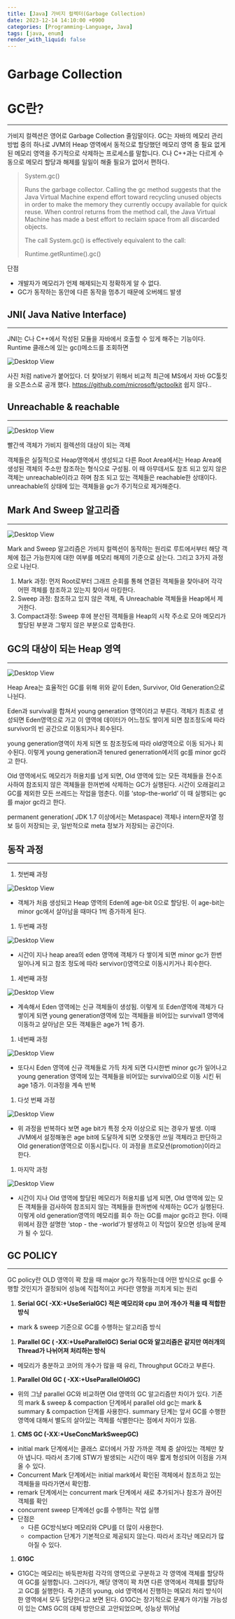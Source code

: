 ```yaml
---
title: [Java] 가비지 컬렉터(Garbage Collection)
date: 2023-12-14 14:10:00 +0900
categories: [Programming-Language, Java]
tags: [java, enum]
render_with_liquid: false
---
```


# Garbage Collection

# GC란?

---

가비지 컬렉션은 영어로 Garbage Collection 줄임말이다. GC는 자바의 메모리 관리 방법 중의 하나로 JVM의 Heap 영역에서 동적으로 할당했던 메모리 영역 중 필요 없게 된 메모리 영역을 주기적으로 삭제하는 프로세스를 말합니다. C나 C++과는 다르게 수동으로 메모리 할당과 해제를 일일이 해줄 필요가 없어서 편하다.

> System.gc()
> 
> 
> Runs the garbage collector.
> Calling the gc method suggests that the Java Virtual Machine expend effort toward recycling unused objects in order to make the memory they currently occupy available for quick reuse. When control returns from the method call, the Java Virtual Machine has made a best effort to reclaim space from all discarded objects.
> 
> The call System.gc() is effectively equivalent to the call:
> 
> Runtime.getRuntime().gc()
> 

단점

- 개발자가 메모리가 언제 해제되는지 정확하게 알 수 없다.
- GC가 동작하는 동안에 다른 동작을 멈추기 때문에 오버헤드 발생

## **JNI( Java Native Interface)**

---

JNI는 C나 C++에서 작성된 모듈을 자바에서 호출할 수 있게 해주는 기능이다. Runtime 클래스에 있는 gc()메소드를 조회하면

![Desktop View](/assets/img/Programming-Language/Java/Garbage-Collection/1.png)

사진 처럼 native가 붙어있다. 더 찾아보기 위해서 비교적 최근에 MS에서 자바 GC툴킷을 오픈소스로 공개 했다. https://github.com/microsoft/gctoolkit 쉽지 않다..

## **Unreachable & reachable**

---

![Desktop View](/assets/img/Programming-Language/Java/Garbage-Collection/2.png)

빨간색 객체가 가비지 컬렉션의 대상이 되는 객체

객체들은 실질적으로 Heap영역에서 생성되고 다른 Root Area에서는 Heap Area에 생성된 객체의 주소만 참조하는 형식으로 구성됨. 이 때 아무데서도 참조 되고 있지 않은 객체는 unreachable이라고 하며 참조 되고 있는 객체들은 reachable한 상태이다. unreachable의 상태에 있는 객체들을 gc가 주기적으로 제거해준다.

## **Mark And Sweep 알고리즘**

---

![Desktop View](/assets/img/Programming-Language/Java/Garbage-Collection/3.png)

Mark and Sweep 알고리즘은 가비지 컬렉션이 동작하는 원리로 루트에서부터 해당 객체에 접근 가능한지에 대한 여부를 메모리 해제의 기준으로 삼는다. 그리고 3가지 과정으로 나뉜다.

1. Mark 과정: 먼저 Root로부터 그래프 순회를 통해 연결된 객체들을 찾아내어 각각 어떤 객체를 참조하고 있는지 찾아서 마킹한다.
2. Sweep 과정: 참조하고 있지 않은 객체, 즉 Unreachable 객체들을 Heap에서 제거한다.
3. Compact과정: Sweep 후에 분산된 객체들을 Heap의 시작 주소로 모아 메모리가 할당된 부분과 그렇지 않은 부분으로 압축한다.

## **GC의 대상이 되는 Heap 영역**

---

![Desktop View](/assets/img/Programming-Language/Java/Garbage-Collection/4.png)

Heap Area는 효율적인 GC를 위해 위와 같이 Eden, Survivor, Old Generation으로 나뉜다.

Eden과 survival을 합쳐서 young generation 영역이라고 부른다. 객체가 최초로 생성되면 Eden영역으로 가고 이 영역에 데이터가 어느정도 쌓이게 되면 참조정도에 따라 survivor의 빈 공간으로 이동되거나 회수된다.

young generation영역이 차게 되면 또 참조정도에 따라 old영역으로 이동 되거나 회수된다. 이렇게 young generation과 tenured generration에서의 gc를 minor gc라고 한다.

Old 영역에서도 메모리가 허용치를 넘게 되면, Old 영역에 있는 모든 객체들을 전수조사하여 참조되지 않은 객체들을 한꺼번에 삭제하는 GC가 실행된다. 시간이 오래걸리고 GC를 제외한 모든 쓰레드는 작업을 멈춘다. 이를 ‘stop-the-world’ 이 때 실행되는 gc 를 major gc라고 한다.

permanent generation( JDK 1.7 이상에서는 Metaspace) 객체나 intern문자열 정보 등이 저장되는 곳, 일반적으로 meta 정보가 저장되는 공간이다.

## **동작 과정**

---

1. 첫번째 과정

![Desktop View](/assets/img/Programming-Language/Java/Garbage-Collection/5.png)

- 객체가 처음 생성되고 Heap 영역의 Eden에 age-bit 0으로 할당된. 이 age-bit는 minor gc에서 살아남을 때마다 1씩 증가하게 된다.

1. 두번째 과정

![Desktop View](/assets/img/Programming-Language/Java/Garbage-Collection/6.png)

- 시간이 지나 heap area의 eden 영역에 객체가 다 쌓이게 되면 minor gc가 한번 일어나게 되고 참조 정도에 따라 servivor()영역으로 이동시키거나 회수한다.

1. 세번째 과정

![Desktop View](/assets/img/Programming-Language/Java/Garbage-Collection/7.png)

- 계속해서 Eden 영역에는 신규 객체들이 생성됨. 이렇게 또 Eden영역에 객체가 다 쌓이게 되면 young generation영역에 있는 객체들을 비어있는 survival1 영역에 이동하고 살아남은 모든 객체들은 age가 1씩 증가.

1. 네번째 과정

![Desktop View](/assets/img/Programming-Language/Java/Garbage-Collection/8.png)

- 또다시 Eden 영역에 신규 객체들로 가득 차게 되면 다시한번 minor gc가 일어나고 young generation 영역에 있는 객체들을 비어있는 survival0으로 이동 시킨 뒤 age 1증가. 이과정을 계속 반복

1. 다섯 번째 과정

![Desktop View](/assets/img/Programming-Language/Java/Garbage-Collection/9.png)

- 위 과정을 반복하다 보면 age bit가 특정 숫자 이상으로 되는 경우가 발생. 이때 JVM에서 설정해놓은 age bit에 도달하게 되면 오랫동안 쓰일 객체라고 판단하고 Old generation영역으로 이동시킵니다. 이 과정을 프로모션(promotion)이라고 한다.

1. 마지막 과정

![Desktop View](/assets/img/Programming-Language/Java/Garbage-Collection/10.png)

- 시간이 지나 Old 영역에 할당된 메모리가 허용치를 넘게 되면, Old 영역에 있는 모든 객체들을 검사하여 참조되지 않는 객체들을 한꺼번에 삭제하는 GC가 실행된다. 이렇게 old generation영역의 메모리를 회수 하는 GC를 major gc라고 한다. 이때 위에서 잠깐 설명한 ‘stop - the -world’가 발생하고 이 작업이 잦으면 성능에 문제가 될 수 있다.

## **GC POLICY**

---

GC policy란 OLD 영역이 꽉 찼을 때 major gc가 작동하는데 어떤 방식으로 gc를 수행할 것인지가 결정되어 성능에 직접적이고 커다란 영향을 끼치게 되는 원리

1. **Serial GC( -XX:+UseSerialGC) 적은 메모리와 cpu 코어 개수가 적을 때 적합한 방식**
- mark & sweep 기준으로 GC를 수행하는 알고리즘 방식

1. **Parallel GC ( -XX:+UseParallelGC) Serial GC와 알고리즘은 같지만 여러개의 Thread가 나뉘어져 처리하는 방식**
- 메모리가 충분하고 코어의 개수가 많을 때 유리, Throughput GC라고 부른다.

1. **Parallel Old GC ( -XX:+UseParallelOldGC)**
- 위의 그냥 parallel GC와 비교하면 Old 영역의 GC 알고리즘만 차이가 있다. 기존의 mark & sweep & compaction 단계에서 parallel old gc는 mark & summary & compaction 단계를 사용한다. summary 단계는 앞서 GC를 수행한 영역에 대해서 별도의 살아있는 객체를 식별한다는 점에서 차이가 있음.

1. **CMS GC (-XX:+UseConcMarkSweepGC)**
- initial mark 단계에서는 클래스 로더에서 가장 가까운 객체 중 살아있는 객체만 찾아 냅니다. 따라서 초기에 STW가 발생되는 시간이 매우 짧게 형성되어 이점을 가져올 수 있다.
- Concurrent Mark 단계에서는 initial mark에서 확인된 객체에서 참조하고 있는 객체들을 따라가면서 확인함.
- remark 단계에서는 concurrent mark 단계에서 새로 추가되거나 참조가 끊어진 객체를 확인
- concurrent sweep 단계에선 gc를 수행하는 작업 실행
- 단점은
    - 다른 GC방식보다 메모리와 CPU를 더 많이 사용한다.
    - compaction 단계가 기본적으로 제공되지 않는다. 따라서 조각난 메모리가 많아질 수 있다.

1. **G1GC**
- G1GC는 메모리는 바둑판처럼 각각의 영역으로 구분하고 각 영역에 객체를 할당하여 GC를 실행합니다. 그러다가, 해당 영역이 꽉 차면 다른 영역에서 객체를 할당하고 GC를 실행한다. 즉 기존의 young, old 영역에서 진행하는 메모리 처리 방식이 한 영역에서 모두 담당한다고 보면 된다. G1GC는 장기적으로 문제가 야기될 가능성이 있는 CMS GC의 대체 방안으로 고안되었으며, 성능상 뛰어남
